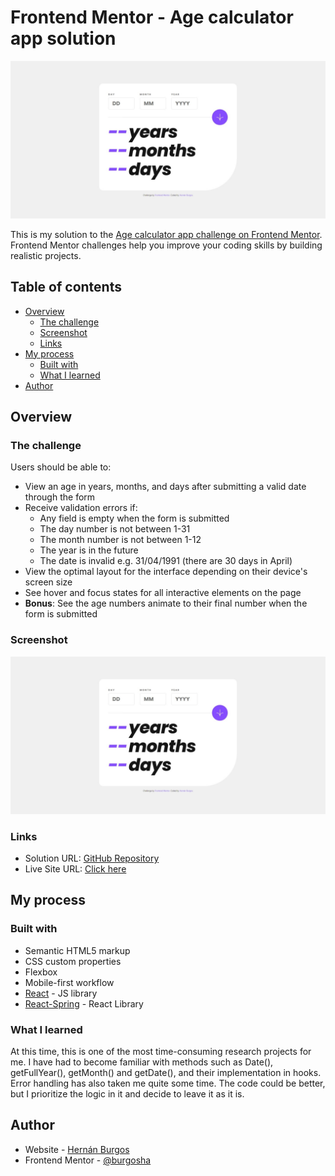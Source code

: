 # Frontend Mentor - Age calculator app solution

![](./screenshot.jpg)

This is my solution to the [Age calculator app challenge on Frontend Mentor](https://www.frontendmentor.io/challenges/age-calculator-app-dF9DFFpj-Q). Frontend Mentor challenges help you improve your coding skills by building realistic projects. 

## Table of contents

- [Overview](#overview)
  - [The challenge](#the-challenge)
  - [Screenshot](#screenshot)
  - [Links](#links)
- [My process](#my-process)
  - [Built with](#built-with)
  - [What I learned](#what-i-learned)
- [Author](#author)

## Overview

### The challenge

Users should be able to:

- View an age in years, months, and days after submitting a valid date through the form
- Receive validation errors if:
  - Any field is empty when the form is submitted
  - The day number is not between 1-31
  - The month number is not between 1-12
  - The year is in the future
  - The date is invalid e.g. 31/04/1991 (there are 30 days in April)
- View the optimal layout for the interface depending on their device's screen size
- See hover and focus states for all interactive elements on the page
- **Bonus**: See the age numbers animate to their final number when the form is submitted

### Screenshot

![](./screenshot.jpg)

### Links

- Solution URL: [GitHub Repository](https://github.com/burgosha/age-calculator-app)
- Live Site URL: [Click here](https://bha-age-calculator-app.netlify.app/)

## My process

### Built with

- Semantic HTML5 markup
- CSS custom properties
- Flexbox
- Mobile-first workflow
- [React](https://reactjs.org/) - JS library
- [React-Spring](https://www.react-spring.dev/) - React Library

### What I learned

At this time, this is one of the most time-consuming research projects for me.
I have had to become familiar with methods such as Date(), getFullYear(), getMonth() and getDate(), and their implementation in hooks.
Error handling has also taken me quite some time. The code could be better, but I prioritize the logic in it and decide to leave it as it is.

## Author

- Website - [Hernán Burgos](https://github.com/burgosha)
- Frontend Mentor - [@burgosha](https://www.frontendmentor.io/profile/burgosha)

